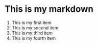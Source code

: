 # This is my markdown

1. This is my first item
1. This is my second item
1. This is my third item
1. This is my fourth item

